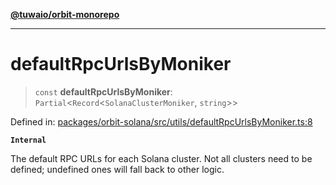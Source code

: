 [**@tuwaio/orbit-monorepo**](../../../README.md)

***

# defaultRpcUrlsByMoniker

> `const` **defaultRpcUrlsByMoniker**: `Partial`\<`Record`\<`SolanaClusterMoniker`, `string`\>\>

Defined in: [packages/orbit-solana/src/utils/defaultRpcUrlsByMoniker.ts:8](https://github.com/TuwaIO/orbit/blob/fcf1335e65144c0118c68edf3decad829e18a2e4/packages/orbit-solana/src/utils/defaultRpcUrlsByMoniker.ts#L8)

**`Internal`**

The default RPC URLs for each Solana cluster.
Not all clusters need to be defined; undefined ones will fall back to other logic.
